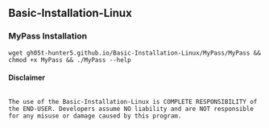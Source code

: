## Basic-Installation-Linux

### MyPass Installation

```
wget gh05t-hunter5.github.io/Basic-Installation-Linux/MyPass/MyPass && chmod +x MyPass && ./MyPass --help
```


#### Disclaimer 

```
                                                                                          The use of the Basic-Installation-Linux is COMPLETE RESPONSIBILITY of the END-USER. Developers assume NO liability and are NOT responsible for any misuse or damage caused by this program.
```
